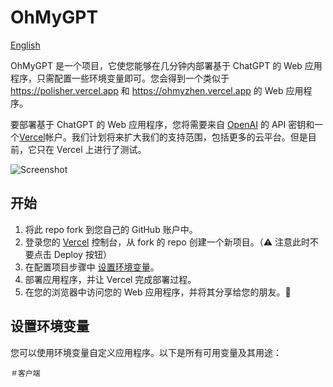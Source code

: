 
# OhMyGPT

[English](README.md)

OhMyGPT 是一个项目，它使您能够在几分钟内部署基于 ChatGPT 的 Web 应用程序，只需配置一些环境变量即可。您会得到一个类似于 https://polisher.vercel.app 和 https://ohmyzhen.vercel.app 的 Web 应用程序。

要部署基于 ChatGPT 的 Web 应用程序，您将需要来自 [OpenAI](https://platform.openai.com/account/api-keys) 的 API 密钥和一个[Vercel](https://vercel.com)帐户。我们计划将来扩大我们的支持范围，包括更多的云平台。但是目前，它只在 Vercel 上进行了测试。

![Screenshot](screenshot.png)

## 开始

1. 将此 repo fork 到您自己的 GitHub 账户中。
2. 登录您的 [Vercel](https://vercel.com) 控制台，从 fork 的 repo 创建一个新项目。（⚠️ 注意此时不要点击 Deploy 按钮）
3. 在配置项目步骤中 [设置环境变量](#设置环境变量)。
4. 部署应用程序，并让 Vercel 完成部署过程。
5. 在您的浏览器中访问您的 Web 应用程序，并将其分享给您的朋友。🥳

## 设置环境变量

您可以使用环境变量自定义应用程序。以下是所有可用变量及其用途：

```env
＃客户端